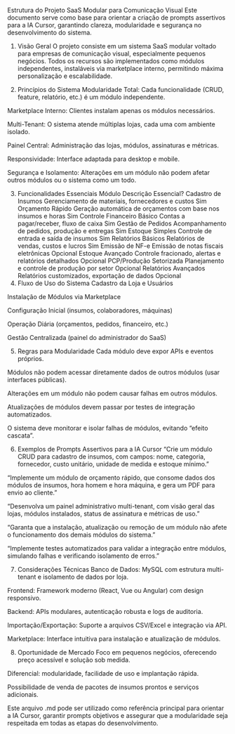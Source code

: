 Estrutura do Projeto SaaS Modular para Comunicação Visual
Este documento serve como base para orientar a criação de prompts assertivos para a IA Cursor, garantindo clareza, modularidade e segurança no desenvolvimento do sistema.

1. Visão Geral
O projeto consiste em um sistema SaaS modular voltado para empresas de comunicação visual, especialmente pequenos negócios. Todos os recursos são implementados como módulos independentes, instaláveis via marketplace interno, permitindo máxima personalização e escalabilidade.

2. Princípios do Sistema
Modularidade Total: Cada funcionalidade (CRUD, feature, relatório, etc.) é um módulo independente.

Marketplace Interno: Clientes instalam apenas os módulos necessários.

Multi-Tenant: O sistema atende múltiplas lojas, cada uma com ambiente isolado.

Painel Central: Administração das lojas, módulos, assinaturas e métricas.

Responsividade: Interface adaptada para desktop e mobile.

Segurança e Isolamento: Alterações em um módulo não podem afetar outros módulos ou o sistema como um todo.

3. Funcionalidades Essenciais
Módulo	Descrição	Essencial?
Cadastro de Insumos	Gerenciamento de materiais, fornecedores e custos	Sim
Orçamento Rápido	Geração automática de orçamentos com base nos insumos e horas	Sim
Controle Financeiro Básico	Contas a pagar/receber, fluxo de caixa	Sim
Gestão de Pedidos	Acompanhamento de pedidos, produção e entregas	Sim
Estoque Simples	Controle de entrada e saída de insumos	Sim
Relatórios Básicos	Relatórios de vendas, custos e lucros	Sim
Emissão de NF-e	Emissão de notas fiscais eletrônicas	Opcional
Estoque Avançado	Controle fracionado, alertas e relatórios detalhados	Opcional
PCP/Produção Setorizada	Planejamento e controle de produção por setor	Opcional
Relatórios Avançados	Relatórios customizados, exportação de dados	Opcional
4. Fluxo de Uso do Sistema
Cadastro da Loja e Usuários

Instalação de Módulos via Marketplace

Configuração Inicial (insumos, colaboradores, máquinas)

Operação Diária (orçamentos, pedidos, financeiro, etc.)

Gestão Centralizada (painel do administrador do SaaS)

5. Regras para Modularidade
Cada módulo deve expor APIs e eventos próprios.

Módulos não podem acessar diretamente dados de outros módulos (usar interfaces públicas).

Alterações em um módulo não podem causar falhas em outros módulos.

Atualizações de módulos devem passar por testes de integração automatizados.

O sistema deve monitorar e isolar falhas de módulos, evitando “efeito cascata”.

6. Exemplos de Prompts Assertivos para a IA Cursor
“Crie um módulo CRUD para cadastro de insumos, com campos: nome, categoria, fornecedor, custo unitário, unidade de medida e estoque mínimo.”

“Implemente um módulo de orçamento rápido, que consome dados dos módulos de insumos, hora homem e hora máquina, e gera um PDF para envio ao cliente.”

“Desenvolva um painel administrativo multi-tenant, com visão geral das lojas, módulos instalados, status de assinatura e métricas de uso.”

“Garanta que a instalação, atualização ou remoção de um módulo não afete o funcionamento dos demais módulos do sistema.”

“Implemente testes automatizados para validar a integração entre módulos, simulando falhas e verificando isolamento de erros.”

7. Considerações Técnicas
Banco de Dados: MySQL com estrutura multi-tenant e isolamento de dados por loja.

Frontend: Framework moderno (React, Vue ou Angular) com design responsivo.

Backend: APIs modulares, autenticação robusta e logs de auditoria.

Importação/Exportação: Suporte a arquivos CSV/Excel e integração via API.

Marketplace: Interface intuitiva para instalação e atualização de módulos.

8. Oportunidade de Mercado
Foco em pequenos negócios, oferecendo preço acessível e solução sob medida.

Diferencial: modularidade, facilidade de uso e implantação rápida.

Possibilidade de venda de pacotes de insumos prontos e serviços adicionais.

Este arquivo .md pode ser utilizado como referência principal para orientar a IA Cursor, garantir prompts objetivos e assegurar que a modularidade seja respeitada em todas as etapas do desenvolvimento.